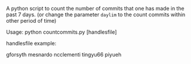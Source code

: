 A python script to count the number of commits that one has made in the past 7 days.
(or change the parameter `daylim` to the count commits within other period of time)

Usage:
python countcommits.py [handlesfile]

handlesfile example:

gforsyth
mesnardo
ncclementi
tingyu66
piyueh